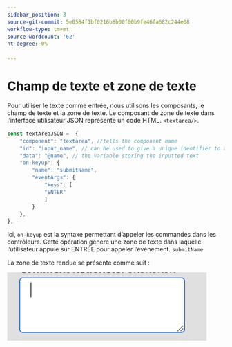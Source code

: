 ```yaml
---
sidebar_position: 3
source-git-commit: 5e0584f1bf0216b8b00f00b9fe46fa682c244e08
workflow-type: tm+mt
source-wordcount: '62'
ht-degree: 0%

---
```



# Champ de texte et zone de texte

Pour utiliser le texte comme entrée, nous utilisons les composants, le champ de texte et la zone de texte.
Le composant de zone de texte dans l’interface utilisateur JSON représente un code HTML. `<textarea/>`.

```js title="textArea.js"
const textAreaJSON =  {
    "component": "textarea", //tells the component name
    "id": "input_name", // can be used to give a unique identifier to a component
    "data": "@name", // the variable storing the inputted text
    "on-keyup": {
        "name": "submitName",
        "eventArgs": {
            "keys": [
            "ENTER"
            ]
        }
    },
},
```

Ici, `on-keyup` est la syntaxe permettant d’appeler les commandes dans les contrôleurs.
Cette opération génère une zone de texte dans laquelle l’utilisateur appuie sur ENTRÉE pour appeler l’événement. `submitName`

La zone de texte rendue se présente comme suit :

![text-area](./imgs/text_area.png "Zone de texte")
